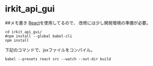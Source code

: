 # irkit_api_gui

##メモ書き
[React](https://facebook.github.io/react/ "React")を使用してるので、
改修には少し開発環境の準備が必要。
```
cd irkit_api_gui/
#npm install --global babel-cli
npm install
```
下記のコマンドで、jsxファイルをコンパイル。
```
babel --presets react src --watch --out-dir build
```
